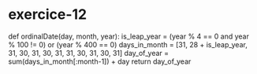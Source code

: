 # exercice-12

def ordinalDate(day, month, year):
    is_leap_year = (year % 4 == 0 and year % 100 != 0) or (year % 400 == 0)
    days_in_month = [31, 28 + is_leap_year, 31, 30, 31, 30, 31, 31, 30, 31, 30, 31]
    day_of_year = sum(days_in_month[:month-1]) + day
    return day_of_year
